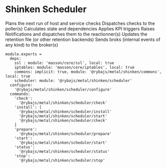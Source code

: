 
# Shinken Scheduler

Plans the next run of host and service checks
Dispatches checks to the poller(s)
Calculates state and dependencies
Applies KPI triggers
Raises Notifications and dispatches them to the reactionner(s)
Updates the retention file (or other retention backends)
Sends broks (internal events of any kind) to the broker(s)

    module.exports =
      deps:
        ssl : module: 'masson/core/ssl', local: true
        iptables: module: 'masson/core/iptables', local: true
        commons: implicit: true, module: '@rybajs/metal/shinken/commons', local: true
        scheduler: module: '@rybajs/metal/shinken/scheduler'
      configure:
        '@rybajs/metal/shinken/scheduler/configure'
      commands:
        'check':
          '@rybajs/metal/shinken/scheduler/check'
        'install': [
          '@rybajs/metal/shinken/scheduler/install'
          '@rybajs/metal/shinken/scheduler/start'
          '@rybajs/metal/shinken/scheduler/check'
        ]
        'prepare':
          '@rybajs/metal/shinken/scheduler/prepare'
        'start':
          '@rybajs/metal/shinken/scheduler/start'
        'status':
          '@rybajs/metal/shinken/scheduler/status'
        'stop':
          '@rybajs/metal/shinken/scheduler/stop'
